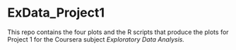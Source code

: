 ExData_Project1
===============

This repo contains the four plots and the R scripts that produce the plots for Project 1 for the Coursera subject *Exploratory Data Analysis.*
